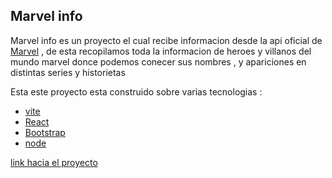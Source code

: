 ## Marvel info 
Marvel info es un proyecto el cual recibe informacion desde  la api oficial de [Marvel](https://developer.marvel.com) , de esta recopilamos toda la informacion de heroes y villanos del mundo marvel donce podemos conecer sus nombres , y apariciones en distintas series y historietas

Esta este proyecto esta construido sobre varias tecnologias :
- [vite](https://vitejs.dev/)
- [React](https://es.reactjs.org/)
- [Bootstrap](https://getbootstrap.com/)
- [node](https://nodejs.org/es/)

[link hacia el proyecto](https://davidgraja.github.io/Marvel-React/)